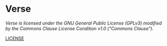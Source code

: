 # Verse

_Verse is licensed under the GNU General Public License (GPLv3) modified by the Commons Clause License Condition v1.0 ("Commons Clause")._

[LICENSE](COPYING)
